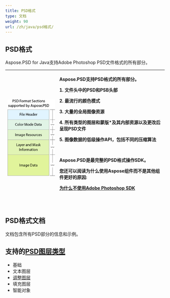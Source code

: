 ```yaml
---
title: PSD格式
type: 文档
weight: 90
url: /zh/java/psd格式/
---
```


## **PSD格式**
Aspose.PSD for Java支持Adobe Photoshop PSD文件格式的所有部分。

|![todo:image_alt_text](psd-file_1.png)|<p>Aspose.PSD支持PSD格式的所有部分。</p><p>1. 文件头中的PSD和PSB头部</p><p>2. 最流行的颜色模式</p><p>3. 大量的全局图像资源</p><p>4. 所有类型的图层和蒙版*及其内部资源以及更改后呈现PSD文件</p><p>5. 图像数据的低级操作API，包括不同的压缩算法</p><p> </p><p>Aspose.PSD是最完整的PSD格式操作SDK。</p><p>您还可以阅读为什么使用Aspose组件而不是其他组件更好的原因:</p><p>[为什么不使用Adobe Photoshop SDK](/zh/psd/java/为什么不使用Adobe-Photoshop-SDK-html/)</p><p> </p>|
| :- | :- |
## **PSD格式文档**
文档包含所有PSD部分的信息和示例。

## **支持的[PSD图层类型](/zh/psd/java/图层类型/)**

- 基础
- 文本图层
- [调整图层](/zh/psd/java/图层类型/调整图层/)
- 填充图层
- 智能对象
